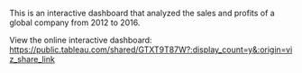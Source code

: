This is an interactive dashboard that analyzed the sales and profits of a global company from 2012 to 2016.

View the online interactive dashboard:
https://public.tableau.com/shared/GTXT9T87W?:display_count=y&:origin=viz_share_link
